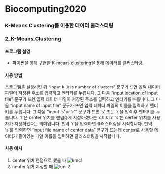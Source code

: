 # Biocomputing2020

### K-Means Clustering를 이용한 데이터 클러스터링

### 2_K-Means_Clustering

#### 프로그램 설명
- 파이썬을 통해 구현한 K-means clustering을 통해 데이터를 클러스터링.

#### 사용 방법
프로그램을 실행시킨 뒤 “input k (k is number of clusters” 문구가 뜨면 입력 데이터 파일이 저장된 주소를 입력하고 엔터키를 누릅니다. 그 다음 “input location of input file” 문구가 뜨면 입력 데이터 파일이 저장된 주소를 입력하고 엔터키를 누릅니다. 그 다음 “input name of input file” 문구가 뜨면 입력 데이터 파일의 이름을 입력하고 엔터키를 누릅니다. 그 다음 “input ‘s’ or ‘r’” 문구가 뜨면 ‘s’ 또는 ‘r’을 입력 후 엔터키를 누릅니다. ‘r’은 center 위치를 랜덤하게 지정하겠다는 의미이고 ‘s’는 center 위치를 사용자가 지정하겠다는 의미입니다. 만약 ‘r’을 입력하면 클러스터링을 시작합니다. 만약 ‘s’를 입력하면 “input file name of center data” 문구가 뜨는데 center로 사용할 데이터가 들어있는 파일 이름을 입력하면 클러스터링을 시작합니다. 

#### 사용 예시
1. center 위치 랜덤으로 했을 때
![kmc1](https://user-images.githubusercontent.com/55964775/89909172-bc59e800-dc29-11ea-8015-bb6acd9915d5.jpg)
2. center 위치 지정할 때
![kmc2](https://user-images.githubusercontent.com/55964775/89909262-d693c600-dc29-11ea-8aac-c746ff6a1318.jpg)

  
